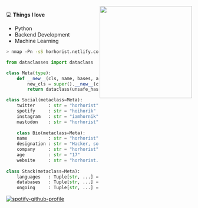 <img src="https://helios-i.mashable.com/imagery/articles/04i1KeWXNed98aQakEZjeOs/hero-image.fill.size_1200x1200.v1623362896.jpg" width="250" align="right"> 

💻 **Things I love**
- Python 
- Backend Development 
- Machine Learning 

```bash
> nmap -Pn -sS horhorist.netlify.com
```



```python
from dataclasses import dataclass

class Meta(type):
    def __new__(cls, name, bases, attrs):
        new_cls = super().__new__(cls, name, bases, attrs)
        return dataclass(unsafe_hash=True, frozen=True)(new_cls)

class Social(metaclass=Meta):
    twitter     : str = "horhorist"
    spotify     : str = "hoihorik"
    instagram   : str = "iamhornik"
    mastodon    : str = "horhorist"
    
    class Bio(metaclass=Meta):
    name        : str = "horhorist"
    designation : str = "Hacker, software engineer, ai dev."
    company     : str = "horhorist"
    age         : str = "17"
    website     : str = "horhorist.netlify.com"
    
class Stack(metaclass=Meta):
    languages   : Tuple[str, ...] = ("Python", "Go", "JavaScript", "Java", "C++", "c#")
    databases   : Tuple[str, ...] = ("MySQL", "Mongo")
    ongoing     : Tuple[str, ...] = ("Django")
```
<p align="left">
  <a href="https://horhorist.netlify.com"></a>
</p>

[![spotify-github-profile](https://spotify-github-profile.vercel.app/api/view?uid=31zghivn7qqy363vqueshfziqedy&cover_image=true&theme=default&show_offline=true&background_color=121212&interchange=false&bar_color=53b14f&bar_color_cover=true)](https://github.com/kittinan/spotify-github-profile)
       

       

